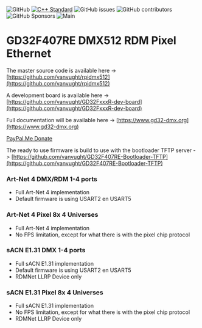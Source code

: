 ![GitHub](https://img.shields.io/github/license/vanvught/GD32F407RE-DMX512-RDM)
[![C++ Standard](https://img.shields.io/badge/C%2B%2B-11-blue.svg)](https://img.shields.io/badge/C%2B%2B-11%-blue.svg)
![GitHub issues](https://img.shields.io/github/issues-raw/vanvught/GD32F407RE-DMX512-RDM)
![GitHub contributors](https://img.shields.io/github/contributors/vanvught/GD32F407RE-DMX512-RDM)
![GitHub Sponsors](https://img.shields.io/github/sponsors/vanvught)
![Main](https://github.com/vanvught/GD32F407RE-DMX512-RDM/actions/workflows/c-cpp.yml/badge.svg?branch=main)

# GD32F407RE DMX512 RDM Pixel Ethernet
The master source code is available here -> [https://github.com/vanvught/rpidmx512](https://github.com/vanvught/rpidmx512)

A development board is available here -> [https://github.com/vanvught/GD32FxxxR-dev-board](https://github.com/vanvught/GD32FxxxR-dev-board)

Full documentation will be available here -> [https://www.gd32-dmx.org](https://www.gd32-dmx.org)

[PayPal.Me Donate](https://paypal.me/AvanVught?locale.x=nl_NL)

The ready to use firmware is build to use with the bootloader TFTP server -> [https://github.com/vanvught/GD32F407RE-Bootloader-TFTP](https://github.com/vanvught/GD32F407RE-Bootloader-TFTP)

### Art-Net 4 DMX/RDM 1-4 ports
* Full Art-Net 4 implementation
* Default firmware is using USART2 en USART5

### Art-Net 4 Pixel 8x 4 Universes
* Full Art-Net 4 implementation
* No FPS limitation, except for what there is with the pixel chip protocol

### sACN E1.31 DMX 1-4 ports
* Full sACN E1.31 implementation
* Default firmware is using USART2 en USART5
* RDMNet LLRP Device only

### sACN E1.31 Pixel 8x 4 Universes
* Full sACN E1.31 implementation
* No FPS limitation, except for what there is with the pixel chip protocol
* RDMNet LLRP Device only